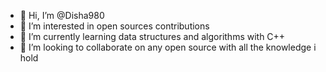 - 👋 Hi, I’m @Disha980
- 👀 I’m interested in open sources contributions 
- 🌱 I’m currently learning data structures and algorithms with C++
- 💞️ I’m looking to collaborate on any open source with all the knowledge i hold
<!---
Disha980/Disha980 is a ✨ special ✨ repository because its `README.md` (this file) appears on your GitHub profile.
You can click the Preview link to take a look at your changes.
--->
